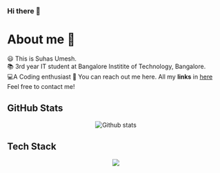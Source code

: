 ### Hi there 👋

 # About me 🚀

<!-- ## Intro -->
😃 This is Suhas Umesh. <br>
📚 3rd year IT student at Bangalore Institite of Technology, Bangalore. <br>
💻A Coding enthusiast
🤝 You can reach out me here. All my **links** in [here](https://linktr.ee/suhasumesh) <br>
Feel free to contact me!

 ## GitHub Stats
<div align="center">
  
![Github stats](https://github-readme-stats.vercel.app/api?username=suhasumesh&theme=default&show_icons=true&count_private=true) 

</div>

## Tech Stack
<div align="center">
  
<a href="https://skillicons.dev">
  <img src="https://skillicons.dev/icons?i=html,css,bootstrap,js,react,aws,nodejs,python,java,mysql,mongodb,postgres,firebase,docker,kubernetes,vscode,postman,git" />
</a>
  
</div>


